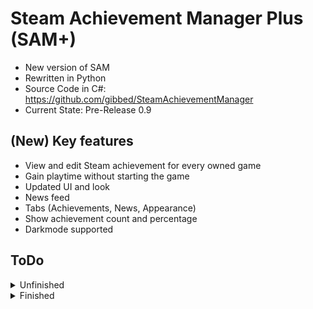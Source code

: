 # Steam Achievement Manager Plus (SAM+)
- New version of SAM
- Rewritten in Python
- Source Code in C#: https://github.com/gibbed/SteamAchievementManager
- Current State: Pre-Release 0.9

## (New) Key features
- View and edit Steam achievement for every owned game
- Gain playtime without starting the game
- Updated UI and look
- News feed
- Tabs (Achievements, News, Appearance)
- Show achievement count and percentage
- Darkmode supported

## ToDo
<details>
<summary>Unfinished</summary>

#### General
- Optimize performance
    - Increase FPS
    - Limit resource usage
    - Profiling implementation(?)
    - Eliminate glitches while scrolling
- Info bar instead of Popups

#### Landing Page:

#### Achievements:
- Pin Icon to pin specific games at the top
- Save pinned games in database
- Sorting function:
    - Most achievements
    - Least achievements -> ignore "No achievements available"
    - Alphabetical A-Z
    - Alphabetical Z-A
    - Completed (Alphabetical A-Z)
    - Uncompleted (Alphabetical A-Z)
    - Every Type without displaying Games iwthout achievements
    - Highest Completionrate
    - Lowest Completionrate
- Fix delay of achievement loading (restart for current state)

#### News:

#### Appearance:
- Fix Forest theme can only called once per session
- Optional: Implement ScrollableFrame (When more themes get added)

</details>
<details>
<summary>Finished</summary>

#### General
- ~~Tide up code~~
- ~~Add Tab function:~~
- ~~API Key fix~~
- ~~Separate code for better overview~~
- ~~Scrolling only works in active tab~~
- ~~README with collapsible headers(?)~~
- ~~Save additional files/content internally~~
- ~~Icons next to tabs~~
- ~~Tide up Resources~~
- ~~Steam-API-Key fix~~
    - ~~Dedicated tab~~
    - ~~Instructions how to gain Web-API key~~
    - ~~Get key from database~~

#### Landing Page:
**~~!!!Create Landing Page!!!~~**

#### Achievements:
- ~~Load icons in background~~
- ~~Search for/Jump to game via name/AppID~~
- ~~Make list scrollable~~
- ~~Small adjustments: qop4, shapez should appear ad Q and S~~
- ~~Change grid view to list view? + Change Images to Icons~~
- ~~Play and pause button to just farm playtime~~
- ~~Resize grid by window size~~
- ~~Add info at top right, how many games are displayed~~
- ~~Add button functionality~~
- ~~Show when game is played~~
- ~~Show how many games are played~~
- ~~Fix implementation of achievements tab~~
    - ~~Fix Icon loading~~
    - ~~Fix "Playing..." in green~~
- ~~Fix scrolling in achievements tab after implementation in news tab~~
- ~~Get every game listed (Mods counted as Games etc.)~~
- ~~Open achievements in custom window~~
    - ~~Focus window when opening~~
    - ~~Edit SAM.Game.exe~~
    - ~~SAM+ Darkmode -> SAM.Game.exe Darkmode/ SAM+ Lightmode -> SAM.Game.exe Lightmode~~
    - ~~Fix first Startup "Cant find window error" -> Change Title Bar SAM.Game.exe~~
    - ~~Fix Buttons Functions Achievement Window -> Change Title Bar SAM.Game.exe~~
- ~~Progressbar~~
- ~~Achievementcount~~
- ~~Play button clicked fix~~
- ~~100% in Green~~
- ~~Observed Game implementation:~~
    - ~~Favorite games~~ (Can be done with observing)
        - ~~Heart/Star button right of achievement button~~
        - ~~Shown at the top of games list~~
    - ~~Observe game achievements (For games that gradually add more achievements)~~
        - ~~Button right of Achievements button~~
        - ~~Adds game to Observed games tab~~
        - ~~Load icons~~
        - ~~Shows count of earned achievements, missing achievements and percentage of completion~~
        - ~~Placeholder (Loading achievements...) for background loading, update when fetched~~
        - ~~Progressbar for achievement completion~~
        - ~~Save observed games in database~~

#### News:
- ~~FIX news entry cleaning~~
- ~~News feed~~
    - ~~Optimize searchbar (Jump to and text inside disappears when typing)~~
    - ~~Add searchbar~~
    - ~~Better UI (fix HTML tags)~~
    - ~~FIX NEWS NOT SHOWING UP~~
    - ~~Make scrollable with mouse scroll~~
    - ~~Fix unlimited loading of zup s!~~
    - ~~Fix Refresh button~~
    - ~~Show date/convert timestamp~~
    - ~~Place Refresh button top right corner~~
    - ~~Load asynchronously~~

#### Appearance:
- ~~Add "Lightmode" tab~~
-   ~~Change to Lightmode~~
-   ~~Change background color~~
-   ~~Change other things (font, etc.)~~
-   ~~Tab placement rightside~~
- ~~Implement customtkinter~~
- ~~FIX Forest Theme Integration~~
- ~~Different themes/switches (Toggle on/off automatically)~~
- ~~Default theme label~~
- ~~Current theme label~~
- ~~Default theme button~~
- ~~Updating default theme label~~
- ~~Updating current theme label~~
- ~~Fix Sun Valley Dark/Light in Default theme~~
- ~~Pop-Up window for confirmation of theme change~~
</details>